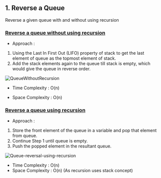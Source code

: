## 1. Reverse a Queue

Reverse a given queue with and without using recursion

### [Reverse a queue without using recursion](https://www.geeksforgeeks.org/reversing-a-queue/)

- Approach :

1. Using the Last In First Out (LIFO) property of stack to get the last element of queue as the topmost element of stack.
2. Add the stack elements again to the queue till stack is empty, which would give the queue in reverse order.

![QueueWithoutRecursion](https://user-images.githubusercontent.com/58851969/156617495-66c5bcc1-8c21-4e9e-ab51-a28896166338.png)

- Time Complexity : O(n)

- Space Complexity : O(n)

### [Reverse a queue using recursion](https://www.geeksforgeeks.org/reversing-queue-using-recursion/)

- Approach :

1. Store the front element of the queue in a variable and pop that element from queue.
2. Continue Step 1 until queue is empty.
3. Push the popped element in the resultant queue.

![Queue-reversal-using-recursion](https://user-images.githubusercontent.com/58851969/156620794-d21157e6-54a3-46ed-b9c6-e5c354bee35e.jpg)

- Time Complexity : O(n)
- Space Complexity : O(n) (As recursion uses stack concept)
